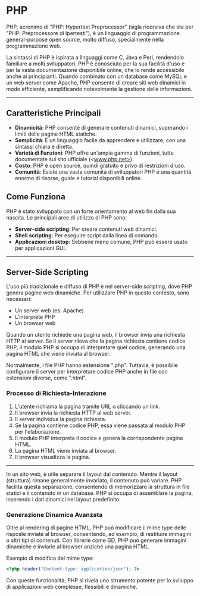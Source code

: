 # PHP

PHP, acronimo di "PHP: Hypertext Preprocessor" (sigla ricorsiva che sta per "PHP: Preprocessore di Ipertesti"), è un linguaggio di programmazione general-purpose open source, molto diffuso, specialmente nella programmazione web.

La sintassi di PHP è ispirata a linguaggi come C, Java e Perl, rendendolo familiare a molti sviluppatori. PHP è conosciuto per la sua facilità d'uso e per la vasta documentazione disponibile online, che lo rende accessibile anche ai principianti. Quando combinato con un database come MySQL e un web server come Apache, PHP consente di creare siti web dinamici in modo efficiente, semplificando notevolmente la gestione delle informazioni.

---

## Caratteristiche Principali

- **Dinamicità**: PHP consente di generare contenuti dinamici, superando i limiti delle pagine HTML statiche.
- **Semplicità**: È un linguaggio facile da apprendere e utilizzare, con una sintassi chiara e diretta.
- **Varietà di Funzioni**: PHP offre un'ampia gamma di funzioni, tutte documentate sul sito ufficiale (<www.php.net>).
- **Costo**: PHP è open source, quindi gratuito e privo di restrizioni d'uso.
- **Comunità**: Esiste una vasta comunità di sviluppatori PHP e una quantità enorme di risorse, guide e tutorial disponibili online.

## Come Funziona

PHP è stato sviluppato con un forte orientamento al web fin dalla sua nascita. Le principali aree di utilizzo di PHP sono:

- **Server-side scripting**: Per creare contenuti web dinamici.
- **Shell scripting**: Per eseguire script dalla linea di comando.
- **Applicazioni desktop**: Sebbene meno comune, PHP può essere usato per applicazioni GUI.

---

## Server-Side Scripting

L'uso più tradizionale e diffuso di PHP è nel server-side scripting, dove PHP genera pagine web dinamiche. Per utilizzare PHP in questo contesto, sono necessari:

- Un server web (es. Apache)
- L'interprete PHP
- Un browser web

Quando un utente richiede una pagina web, il browser invia una richiesta HTTP al server. Se il server rileva che la pagina richiesta contiene codice PHP, il modulo PHP si occupa di interpretare quel codice, generando una pagina HTML che viene inviata al browser.

Normalmente, i file PHP hanno estensione ".php". Tuttavia, è possibile configurare il server per interpretare codice PHP anche in file con estensioni diverse, come ".html".

### Processo di Richiesta-Interazione

1. L'utente richiama la pagina tramite URL o cliccando un link.
2. Il browser invia la richiesta HTTP al web server.
3. Il server individua la pagina richiesta.
4. Se la pagina contiene codice PHP, essa viene passata al modulo PHP per l'elaborazione.
5. Il modulo PHP interpreta il codice e genera la corrispondente pagina HTML.
6. La pagina HTML viene inviata al browser.
7. Il browser visualizza la pagina.

---

In un sito web, è utile separare il layout dal contenuto. Mentre il layout (struttura) rimane generalmente invariato, il contenuto può variare. PHP facilita questa separazione, consentendo di memorizzare la struttura in file statici e il contenuto in un database. PHP si occupa di assemblare la pagina, inserendo i dati dinamici nel layout predefinito.

### Generazione Dinamica Avanzata

Oltre al rendering di pagine HTML, PHP può modificare il mime type delle risposte inviate al browser, consentendo, ad esempio, di restituire immagini o altri tipi di contenuti. Con librerie come GD, PHP può generare immagini dinamiche e inviarle al browser anziché una pagina HTML.

Esempio di modifica del mime type:

```php
<?php header("Content-type: application/json"); ?>
```

Con queste funzionalità, PHP si rivela uno strumento potente per lo sviluppo di applicazioni web complesse, flessibili e dinamiche.
